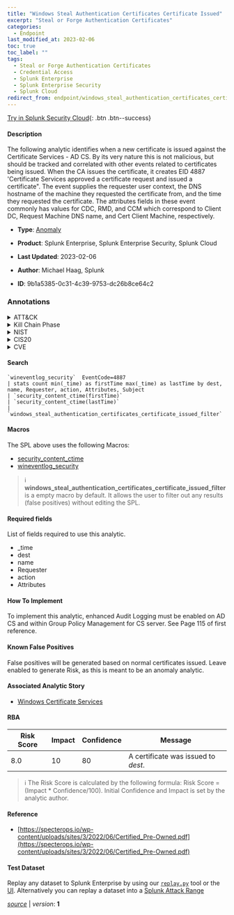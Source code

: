 ```yaml
---
title: "Windows Steal Authentication Certificates Certificate Issued"
excerpt: "Steal or Forge Authentication Certificates"
categories:
  - Endpoint
last_modified_at: 2023-02-06
toc: true
toc_label: ""
tags:
  - Steal or Forge Authentication Certificates
  - Credential Access
  - Splunk Enterprise
  - Splunk Enterprise Security
  - Splunk Cloud
redirect_from: endpoint/windows_steal_authentication_certificates_certificate_issued/
---
```




[Try in Splunk Security Cloud](https://www.splunk.com/en_us/cyber-security.html){: .btn .btn--success}

#### Description

The following analytic identifies when a new certificate is issued against the Certificate Services - AD CS. By its very nature this is not malicious, but should be tracked and correlated with other events related to certificates being issued. When the CA issues the certificate, it creates EID 4887 &#39;Certificate Services approved a certificate request and issued a certificate&#34;. The event supplies the requester user context, the DNS hostname of the machine they requested the certificate from, and the time they requested the certificate. The attributes fields in these event commonly has values for CDC, RMD, and CCM which correspond to Client DC, Request Machine DNS name, and Cert Client Machine, respectively.

- **Type**: [Anomaly](https://github.com/splunk/security_content/wiki/Detection-Analytic-Types)
- **Product**: Splunk Enterprise, Splunk Enterprise Security, Splunk Cloud

- **Last Updated**: 2023-02-06
- **Author**: Michael Haag, Splunk
- **ID**: 9b1a5385-0c31-4c39-9753-dc26b8ce64c2

### Annotations
<details>
  <summary>ATT&CK</summary>

<div markdown="1">

#### [ATT&CK](https://attack.mitre.org/)

| ID          | Technique   | Tactic         |
| ----------- | ----------- |--------------- |
| [T1649](https://attack.mitre.org/techniques/T1649/) | Steal or Forge Authentication Certificates | Credential Access |

</div>
</details>


<details>
  <summary>Kill Chain Phase</summary>

<div markdown="1">

* Exploitation


</div>
</details>


<details>
  <summary>NIST</summary>

<div markdown="1">

* DE.AE



</div>
</details>

<details>
  <summary>CIS20</summary>

<div markdown="1">

* CIS 10



</div>
</details>

<details>
  <summary>CVE</summary>

<div markdown="1">


</div>
</details>


#### Search

```
`wineventlog_security`  EventCode=4887 
| stats count min(_time) as firstTime max(_time) as lastTime by dest, name, Requester, action, Attributes, Subject 
| `security_content_ctime(firstTime)` 
| `security_content_ctime(lastTime)`
| `windows_steal_authentication_certificates_certificate_issued_filter`
```

#### Macros
The SPL above uses the following Macros:
* [security_content_ctime](https://github.com/splunk/security_content/blob/develop/macros/security_content_ctime.yml)
* [wineventlog_security](https://github.com/splunk/security_content/blob/develop/macros/wineventlog_security.yml)

> :information_source:
> **windows_steal_authentication_certificates_certificate_issued_filter** is a empty macro by default. It allows the user to filter out any results (false positives) without editing the SPL.



#### Required fields
List of fields required to use this analytic.
* _time
* dest
* name
* Requester
* action
* Attributes



#### How To Implement
To implement this analytic, enhanced Audit Logging must be enabled on AD CS and within Group Policy Management for CS server. See Page 115 of first reference.
#### Known False Positives
False positives will be generated based on normal certificates issued. Leave enabled to generate Risk, as this is meant to be an anomaly analytic.

#### Associated Analytic Story
* [Windows Certificate Services](/stories/windows_certificate_services)




#### RBA

| Risk Score  | Impact      | Confidence   | Message      |
| ----------- | ----------- |--------------|--------------|
| 8.0 | 10 | 80 | A certificate was issued to $dest$. |


> :information_source:
> The Risk Score is calculated by the following formula: Risk Score = (Impact * Confidence/100). Initial Confidence and Impact is set by the analytic author.


#### Reference

* [https://specterops.io/wp-content/uploads/sites/3/2022/06/Certified_Pre-Owned.pdf](https://specterops.io/wp-content/uploads/sites/3/2022/06/Certified_Pre-Owned.pdf)



#### Test Dataset
Replay any dataset to Splunk Enterprise by using our [`replay.py`](https://github.com/splunk/attack_data#using-replaypy) tool or the [UI](https://github.com/splunk/attack_data#using-ui).
Alternatively you can replay a dataset into a [Splunk Attack Range](https://github.com/splunk/attack_range#replay-dumps-into-attack-range-splunk-server)




[*source*](https://github.com/splunk/security_content/tree/develop/detections/endpoint/windows_steal_authentication_certificates_certificate_issued.yml) \| *version*: **1**